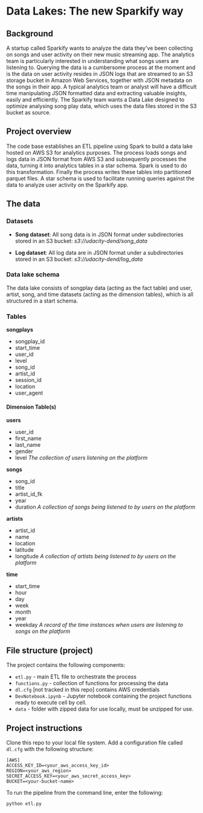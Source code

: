 # Data Lakes: The new Sparkify way

## Background

<p>A startup called Sparkify wants to analyze the data they've been collecting on songs and user activity on their new music streaming app. The analytics team is particularly interested in understanding what songs users are listening to. Querying the data is a cumbersome process at the moment and is the data on user activity resides in JSON logs that are streamed to an S3 storage bucket in Amazon Web Services, together with JSON metadata on the songs in their app. A typical analytics team or analyst will have a difficult time manipulating JSON formatted data and extracting valuable insights, easily and efficiently. The Sparkify team wants a Data Lake designed to optimize analysing song play data, which uses the data files stored in the S3 bucket as source.</p>

## Project overview

The code base establishes an ETL pipeline using Spark to build a data lake hosted on AWS S3 for analytics purposes. The process loads songs and logs data in JSON format from AWS S3 and subsequently processes the data, turning it into analytics tables in a star schema. Spark is used to do this transformation. Finally the process writes these tables into partitioned parquet files. A star schema is used to facilitate running queries against the data to analyze user activity on the Sparkify app. 

## The data

### Datasets

- **Song dataset**: All song data is in JSON format under subdirectories stored in an S3 bucket: *s3://udacity-dend/song_data*

- **Log dataset**: All log data are in JSON format under a subdirectories stored in an S3 bucket: *s3://udacity-dend/log_data* 

### Data lake schema
The data lake consists of songplay data (acting as the fact table) and user, artist, song, and time datasets (acting as the dimension tables), which is all structured in a start schema.

### Tables
**songplays**
- songplay_id
- start_time
- user_id
- level
- song_id 
- artist_id
- session_id
- location
- user_agent

#### Dimension Table(s)
**users**
- user_id
- first_name
- last_name
- gender
- level
_The collection of users listening on the platform_

**songs**
- song_id
- title
- artist_id_fk
- year
- duration
_A collection of songs being listened to by users on the platform_

**artists**
- artist_id
- name
- location
- latitude
- longitude
_A collection of artists being listened to by users on the platform_

**time**
- start_time
- hour
- day
- week
- month
- year
- weekday
_A record of the time instances when users are listening to songs on the platform_

## File structure (project)

The project contains the following components:

* `etl.py` - main ETL file to orchestrate the process
* `functions.py` - collection of functions for processing the data
* `dl.cfg` [not tracked in this repo] contains AWS credentials
* `DevNotebook.ipynb` - Jupyter notebook containing the project functions ready to execute cell by cell.
* `data` - folder with zipped data for use locally, must be unzipped for use. 

## Project instructions

Clone this repo to your local file system. Add a configuration file called `dl.cfg` with the following structure:

```
[AWS]
ACCESS_KEY_ID=<your_aws_access_key_id>
REGION=<your_aws_region>
SECRET_ACCESS_KEY=<your_aws_secret_access_key>
BUCKET=<your-bucket-name>
```

To run the pipeline from the command line, enter the following:

```
python etl.py
```
